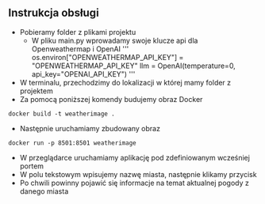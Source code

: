 ## Instrukcja obsługi
- Pobieramy folder z plikami projektu
  - W pliku main.py wprowadamy swoje klucze api dla Openweathermap i OpenAI
    '''
    os.environ["OPENWEATHERMAP_API_KEY"] = "OPENWEATHERMAP_API_KEY"
    llm = OpenAI(temperature=0, api_key="OPENAI_API_KEY")
    '''
- W terminalu, przechodzimy do lokalizacji w której mamy folder z projektem
- Za pomocą poniższej komendy budujemy obraz Docker
```console
docker build -t weatherimage .
```
- Następnie uruchamiamy zbudowany obraz
```console
docker run -p 8501:8501 weatherimage
```
- W przeglądarce uruchamiamy aplikację pod zdefiniowanym wcześniej portem
- W polu tekstowym wpisujemy nazwę miasta, następnie klikamy przycisk
- Po chwili powinny pojawić się informacje na temat aktualnej pogody z danego miasta
